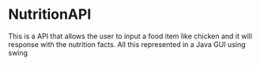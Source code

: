 # NutritionAPI
This is a API that allows the user to input a food item like chicken and it will response with the nutrition facts. All this represented in a Java GUI using swing
